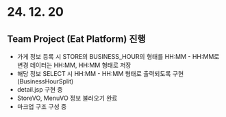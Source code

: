 # 24. 12. 20

## Team Project (Eat Platform) 진행

* 가게 정보 등록 시 STORE의 BUSINESS_HOUR의 형태를 HH:MM - HH:MM로 변경 데이터는 HH:MM, HH:MM 형태로 저장
* 해당 정보 SELECT 시 HH:MM - HH:MM 형태로 출력되도록 구현 (BusinessHourSplit)
* detail.jsp 구현 중
* StoreVO, MenuVO 정보 불러오기 완료
* 마크업 구조 구성 중